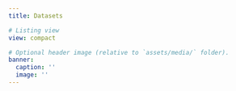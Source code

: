 ```yaml
---
title: Datasets

# Listing view
view: compact

# Optional header image (relative to `assets/media/` folder).
banner:
  caption: ''
  image: ''
---
```

